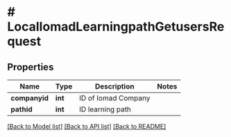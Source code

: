 # # LocalIomadLearningpathGetusersRequest

## Properties

Name | Type | Description | Notes
------------ | ------------- | ------------- | -------------
**companyid** | **int** | ID of Iomad Company |
**pathid** | **int** | ID learning path |

[[Back to Model list]](../../README.md#models) [[Back to API list]](../../README.md#endpoints) [[Back to README]](../../README.md)
